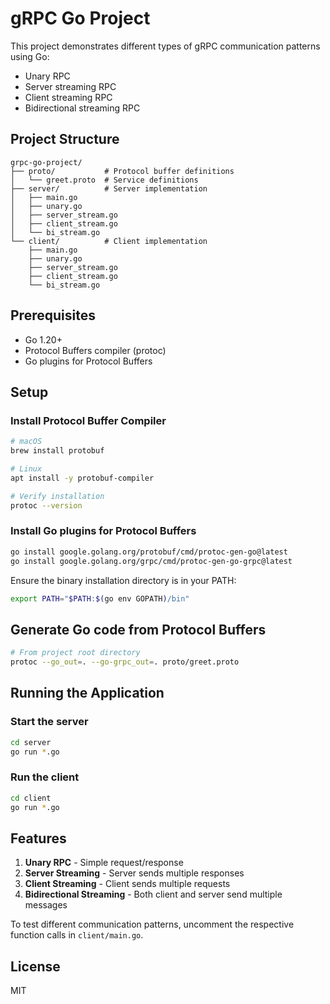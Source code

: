 # gRPC Go Project

This project demonstrates different types of gRPC communication patterns using Go:

- Unary RPC
- Server streaming RPC
- Client streaming RPC
- Bidirectional streaming RPC

## Project Structure

```
grpc-go-project/
├── proto/           # Protocol buffer definitions
│   └── greet.proto  # Service definitions
├── server/          # Server implementation
│   ├── main.go
│   ├── unary.go
│   ├── server_stream.go
│   ├── client_stream.go
│   └── bi_stream.go
└── client/          # Client implementation
    ├── main.go
    ├── unary.go
    ├── server_stream.go
    ├── client_stream.go
    └── bi_stream.go
```

## Prerequisites

- Go 1.20+
- Protocol Buffers compiler (protoc)
- Go plugins for Protocol Buffers

## Setup

### Install Protocol Buffer Compiler

```bash
# macOS
brew install protobuf

# Linux
apt install -y protobuf-compiler

# Verify installation
protoc --version
```

### Install Go plugins for Protocol Buffers

```bash
go install google.golang.org/protobuf/cmd/protoc-gen-go@latest
go install google.golang.org/grpc/cmd/protoc-gen-go-grpc@latest
```

Ensure the binary installation directory is in your PATH:

```bash
export PATH="$PATH:$(go env GOPATH)/bin"
```

## Generate Go code from Protocol Buffers

```bash
# From project root directory
protoc --go_out=. --go-grpc_out=. proto/greet.proto
```

## Running the Application

### Start the server

```bash
cd server
go run *.go
```

### Run the client

```bash
cd client
go run *.go
```

## Features

1. **Unary RPC** - Simple request/response
2. **Server Streaming** - Server sends multiple responses
3. **Client Streaming** - Client sends multiple requests
4. **Bidirectional Streaming** - Both client and server send multiple messages

To test different communication patterns, uncomment the respective function calls in `client/main.go`.

## License

MIT
